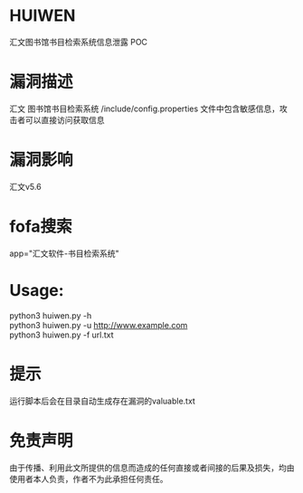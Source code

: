 # HUIWEN
汇文图书馆书目检索系统信息泄露  POC

# 漏洞描述  

汇文 图书馆书目检索系统 /include/config.properties 文件中包含敏感信息，攻击者可以直接访问获取信息

# 漏洞影响  

汇文v5.6  

# fofa搜索 

app="汇文软件-书目检索系统"  

#  Usage:
  python3 huiwen.py -h  
  python3 huiwen.py -u http://www.example.com  
  python3 huiwen.py -f url.txt  
# 提示
运行脚本后会在目录自动生成存在漏洞的valuable.txt  

# 免责声明
由于传播、利用此文所提供的信息而造成的任何直接或者间接的后果及损失，均由使用者本人负责，作者不为此承担任何责任。
